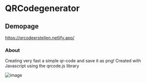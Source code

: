 # QRCodegenerator

## Demopage
https://qrcodeerstellen.netlify.app/

### About
Creating very fast a simple qr-code and save it as png!
Created with Javascript using the qrcode.js library

![image](https://github.com/NikollbibajNoah/QRCodegenerator/assets/160404512/6e286658-0d8b-42cb-ab44-a234a8a85f8a)
